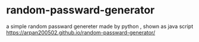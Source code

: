# random-passward-generator
a simple random passward genereter made by python , shown as java script
https://arpan200502.github.io/random-passward-generator/
